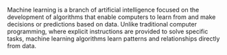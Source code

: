 Machine learning is a branch of artificial intelligence focused on the development of algorithms that enable computers to learn from and make decisions or predictions based on data.
Unlike traditional computer programming, where explicit instructions are provided to solve specific tasks, machine learning algorithms learn patterns and relationships directly from data.
